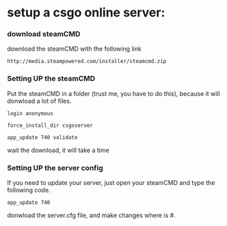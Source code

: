 # setup a csgo online server:

### download steamCMD

download the steamCMD with the following link
```
http://media.steampowered.com/installer/steamcmd.zip
```

### Setting UP the steamCMD

Put the steamCMD in a folder (trust me, you have to do this), because it will donwload a lot of files.

```
login anonymous
```

```
force_install_dir csgoserver

```

```
app_update 740 validate
```
wait the download, it will take a time

### Setting UP the server config

If you need to update your server, just open your steamCMD and type the following code.

```
app_update 740
```

donwload the server.cfg file, and make changes where is #.
